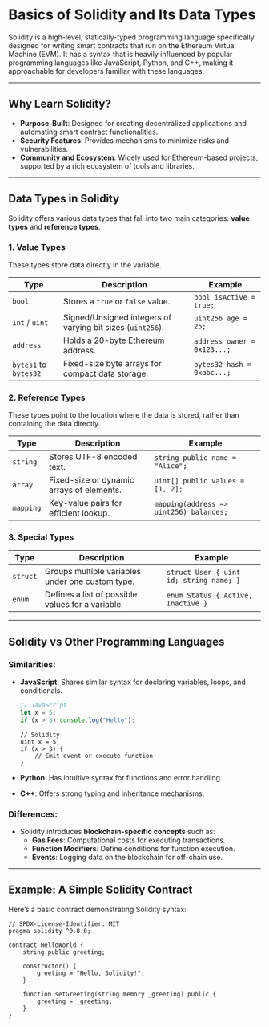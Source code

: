 # Basics of Solidity and Its Data Types

Solidity is a high-level, statically-typed programming language specifically designed for writing smart contracts that run on the Ethereum Virtual Machine (EVM). It has a syntax that is heavily influenced by popular programming languages like JavaScript, Python, and C++, making it approachable for developers familiar with these languages.

---

## Why Learn Solidity?

- **Purpose-Built**: Designed for creating decentralized applications and automating smart contract functionalities.
- **Security Features**: Provides mechanisms to minimize risks and vulnerabilities.
- **Community and Ecosystem**: Widely used for Ethereum-based projects, supported by a rich ecosystem of tools and libraries.

---

## Data Types in Solidity

Solidity offers various data types that fall into two main categories: **value types** and **reference types**.

### 1. **Value Types**
These types store data directly in the variable.

| **Type**      | **Description**                                                | **Example**                       |
|---------------|----------------------------------------------------------------|-----------------------------------|
| `bool`        | Stores a `true` or `false` value.                              | `bool isActive = true;`          |
| `int` / `uint`| Signed/Unsigned integers of varying bit sizes (`uint256`).     | `uint256 age = 25;`              |
| `address`     | Holds a 20-byte Ethereum address.                              | `address owner = 0x123...;`      |
| `bytes1` to `bytes32` | Fixed-size byte arrays for compact data storage.      | `bytes32 hash = 0xabc...;`       |

### 2. **Reference Types**
These types point to the location where the data is stored, rather than containing the data directly.

| **Type**      | **Description**                                                | **Example**                       |
|---------------|----------------------------------------------------------------|-----------------------------------|
| `string`      | Stores UTF-8 encoded text.                                     | `string public name = "Alice";`  |
| `array`       | Fixed-size or dynamic arrays of elements.                      | `uint[] public values = [1, 2];` |
| `mapping`     | Key-value pairs for efficient lookup.                          | `mapping(address => uint256) balances;` |

### 3. **Special Types**
| **Type**      | **Description**                                                | **Example**                       |
|---------------|----------------------------------------------------------------|-----------------------------------|
| `struct`      | Groups multiple variables under one custom type.               | `struct User { uint id; string name; }` |
| `enum`        | Defines a list of possible values for a variable.              | `enum Status { Active, Inactive }` |

---

## Solidity vs Other Programming Languages

### Similarities:
- **JavaScript**: Shares similar syntax for declaring variables, loops, and conditionals.
    ```javascript
    // JavaScript
    let x = 5;
    if (x > 3) console.log("Hello");
    ```

    ```solidity
    // Solidity
    uint x = 5;
    if (x > 3) {
        // Emit event or execute function
    }
    ```
- **Python**: Has intuitive syntax for functions and error handling.
- **C++**: Offers strong typing and inheritance mechanisms.

### Differences:
- Solidity introduces **blockchain-specific concepts** such as:
    - **Gas Fees**: Computational costs for executing transactions.
    - **Function Modifiers**: Define conditions for function execution.
    - **Events**: Logging data on the blockchain for off-chain use.

---

## Example: A Simple Solidity Contract

Here’s a basic contract demonstrating Solidity syntax:

```solidity
// SPDX-License-Identifier: MIT
pragma solidity ^0.8.0;

contract HelloWorld {
    string public greeting;

    constructor() {
        greeting = "Hello, Solidity!";
    }

    function setGreeting(string memory _greeting) public {
        greeting = _greeting;
    }
}
